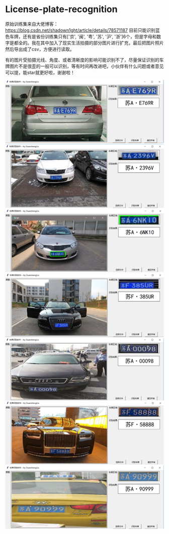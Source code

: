 # License-plate-recognition
原始训练集来自大佬博客：https://blog.csdn.net/shadown1ght/article/details/78571187
目前只能识别蓝色车牌，还有是省份训练集只有['京', '闽', '粤', '苏', '沪', '浙']6个，但是字母和数字是都全的。我在其中加入了现实生活拍摄的部分图片进行扩充，最后把图片照片然后导出成了csv，方便进行读取。

有的图片受拍摄光线、角度、或者清晰度的影响可能识别不了，尽量保证识别的车牌图片不是很歪的一般可以识别，等有时间再改进吧，小伙伴有什么问题或者意见可以提，能star就更好啦，谢谢啦！


![image](https://github.com/duanshengliu/License-plate-recognition/blob/master/main/some_result_pic/test0.png)
![image](https://github.com/duanshengliu/License-plate-recognition/blob/master/main/some_result_pic/test1.png)
![image](https://github.com/duanshengliu/License-plate-recognition/blob/master/main/some_result_pic/test2.png)
![image](https://github.com/duanshengliu/License-plate-recognition/blob/master/main/some_result_pic/test3.png)
![image](https://github.com/duanshengliu/License-plate-recognition/blob/master/main/some_result_pic/test4.png)
![image](https://github.com/duanshengliu/License-plate-recognition/blob/master/main/some_result_pic/test5.png)
![image](https://github.com/duanshengliu/License-plate-recognition/blob/master/main/some_result_pic/test6.png)
